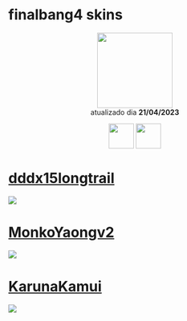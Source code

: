 # finalbang4 skins

<p align="center">
   <a href="https://osu.ppy.sh/users/5221058">
    <img src="https://a.ppy.sh/5221058"
         width="150"
         height "150">
   </a>
<br>
  atualizado dia
  <b> 21/04/2023 </b>
</p>
   <p align="center">
   <a href="https://twitter.com/finalbang32">
  <img src="https://i.imgur.com/PUQ5uWf.png" 
       width="50" 
       height="50"></a>
     <a href="https://www.twitch.tv/finalbang16">
  <img src="https://i.imgur.com/HM030lk.png" 
       width="50" 
       height="50"></a>
<br>
   </p>
   
# [dddx15longtrail](https://github.com/Yumiih/Skins/blob/main/finalbang4/dddx15longtrail.osk)
[![](https://cdn.discordapp.com/attachments/866884194739552296/1098856371442692117/screenshot007.jpg)](https://github.com/Yumiih/Skins/blob/main/finalbang4/dddx15longtrail.osk)

# [MonkoYaongv2](https://github.com/Yumiih/Skins/raw/main/finalbang4/MonkoYaongv2.osk)
[![](https://cdn.discordapp.com/attachments/866884194739552296/1098856372025688064/screenshot011.jpg)](https://github.com/Yumiih/Skins/raw/main/finalbang4/MonkoYaongv2.osk)

# [KarunaKamui](https://github.com/Yumiih/Skins/raw/main/finalbang4/KarunaKamui.osk)
[![](https://cdn.discordapp.com/attachments/866884194739552296/1098856372549984256/screenshot012.jpg)](https://github.com/Yumiih/Skins/raw/main/finalbang4/KarunaKamui.osk)
